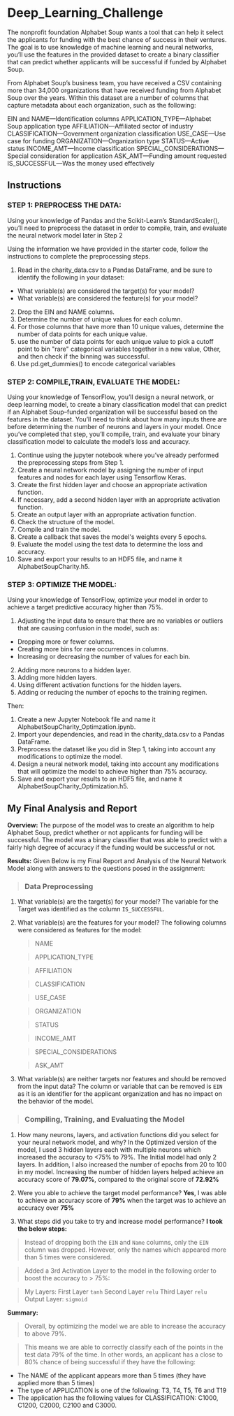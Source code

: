 # Deep_Learning_Challenge

The nonprofit foundation Alphabet Soup wants a tool that can help it select the applicants for funding with the best chance of success in their ventures. The goal is to use knowledge of machine learning and neural networks, you’ll use the features in the provided dataset to create a binary classifier that can predict whether applicants will be successful if funded by Alphabet Soup.


From Alphabet Soup’s business team, you have received a CSV containing more than 34,000 organizations that have received funding from Alphabet Soup over the years. Within this dataset are a number of columns that capture metadata about each organization, such as the following:

EIN and NAME—Identification columns
APPLICATION_TYPE—Alphabet Soup application type
AFFILIATION—Affiliated sector of industry
CLASSIFICATION—Government organization classification
USE_CASE—Use case for funding
ORGANIZATION—Organization type
STATUS—Active status
INCOME_AMT—Income classification
SPECIAL_CONSIDERATIONS—Special consideration for application
ASK_AMT—Funding amount requested
IS_SUCCESSFUL—Was the money used effectively


## Instructions 

### STEP 1: PREPROCESS THE DATA: 

Using your knowledge of Pandas and the Scikit-Learn’s StandardScaler(), you’ll need to preprocess the dataset in order to compile, train, and evaluate the neural network model later in Step 2

Using the information we have provided in the starter code, follow the instructions to complete the preprocessing steps.

1. Read in the charity_data.csv to a Pandas DataFrame, and be sure to identify the following in your dataset:
 * What variable(s) are considered the target(s) for your model?
 * What variable(s) are considered the feature(s) for your model?
2. Drop the EIN and NAME columns.
3. Determine the number of unique values for each column.
4. For those columns that have more than 10 unique values, determine the number of data points for each unique value.
5. use the number of data points for each unique value to pick a cutoff point to bin "rare" categorical variables together in a new value, Other, and then check if the binning was successful.
6. Use pd.get_dummies() to encode categorical variables


### STEP 2: COMPILE,TRAIN, EVALUATE THE MODEL: 


Using your knowledge of TensorFlow, you’ll design a neural network, or deep learning model, to create a binary classification model that can predict if an Alphabet Soup–funded organization will be successful based on the features in the dataset. You’ll need to think about how many inputs there are before determining the number of neurons and layers in your model. Once you’ve completed that step, you’ll compile, train, and evaluate your binary classification model to calculate the model’s loss and accuracy.

1. Continue using the jupyter notebook where you’ve already performed the preprocessing steps from Step 1.
2. Create a neural network model by assigning the number of input features and nodes for each layer using Tensorflow Keras.
3. Create the first hidden layer and choose an appropriate activation function.
4. If necessary, add a second hidden layer with an appropriate activation function.
5. Create an output layer with an appropriate activation function.
6. Check the structure of the model.
7. Compile and train the model.
8. Create a callback that saves the model's weights every 5 epochs.
9. Evaluate the model using the test data to determine the loss and accuracy.
10. Save and export your results to an HDF5 file, and name it AlphabetSoupCharity.h5.

### STEP 3: OPTIMIZE THE MODEL:

Using your knowledge of TensorFlow, optimize your model in order to achieve a target predictive accuracy higher than 75%.

1. Adjusting the input data to ensure that there are no variables or outliers that are causing confusion in the model, such as:
  * Dropping more or fewer columns.
  * Creating more bins for rare occurrences in columns.
  * Increasing or decreasing the number of values for each bin.
2. Adding more neurons to a hidden layer.
3. Adding more hidden layers.
4. Using different activation functions for the hidden layers.
5. Adding or reducing the number of epochs to the training regimen.


Then: 

1) Create a new Jupyter Notebook file and name it AlphabetSoupCharity_Optimzation.ipynb.
2) Import your dependencies, and read in the charity_data.csv to a Pandas DataFrame.
3) Preprocess the dataset like you did in Step 1, taking into account any modifications to optimize the model.
4) Design a neural network model, taking into account any modifications that will optimize the model to achieve higher than 75% accuracy.
5) Save and export your results to an HDF5 file, and name it AlphabetSoupCharity_Optimization.h5.


## My Final Analysis and Report 

**Overview:** The purpose of the model was to create an algorithm to help Alphabet Soup, predict whether or not applicants for funding will be successful. The model was a binary classifier that was able to predict with a fairly high degree of accuracy if the funding would be successful or not.

**Results:** Given Below is my Final Report and Analysis of the Neural Network Model along with answers to the questions posed in the assignment:

> ### Data Preprocessing

1) What variable(s) are the target(s) for your model?
   The variable for the Target was identified as the column `IS_SUCCESSFUL`.
2) What variable(s) are the features for your model?
   The following columns were considered as features for the model:
    > NAME
    
    > APPLICATION_TYPE
    
    > AFFILIATION
    
    > CLASSIFICATION
    
    > USE_CASE
    
    > ORGANIZATION
    
    >  STATUS
    
    > INCOME_AMT
    
    > SPECIAL_CONSIDERATIONS
    
    > ASK_AMT

3) What variable(s) are neither targets nor features and should be removed from the input data?
  The column or variable that can be removed is `EIN` as it is an identifier for the applicant organization and has no impact on the behavior of the model.

> ### Compiling, Training, and Evaluating the Model

1) How many neurons, layers, and activation functions did you select for your neural network model, and why?
   In the Optimized version of the model, I used 3 hidden layers each with multiple neurons which increased the accuracy to <75% to 79%. The Initial model had only 2 layers. In addition, I also increased the number of epochs from 20 to    100 in my model. Increasing the number of hidden layers helped achieve an accuracy score of **79.07%**, compared to the original score of **72.92%**  

2) Were you able to achieve the target model performance?
   **Yes**, I was able to achieve an accuracy score of **79%** when the target was to achieve an accuracy over **75%**
   
3) What steps did you take to try and increase model performance?
   **I took the below steps:**
  > Instead of dropping both the `EIN` and `Name` columns, only the `EIN` column was dropped. However, only the names which appeared more than 5 times were considered.

  > Added a 3rd Activation Layer to the model in the following order to boost the accuracy to > 75%:

  > My Layers:
    First Layer `tanh`
    Second Layer `relu`
    Third Layer `relu`
    Output Layer: `sigmoid`

**Summary:**
> Overall, by optimizing the model we are able to increase the accuracy to above 79%.

> This means we are able to correctly classify each of the points in the test data 79% of the time. In other words, an applicant has a close to 80% chance of being successful if they have the following:

  * The NAME of the applicant appears more than 5 times (they have applied more than 5 times)
  * The type of APPLICATION is one of the following: T3, T4, T5, T6 and T19
  * The application has the following values for CLASSIFICATION: C1000, C1200, C2000, C2100 and C3000.

   

